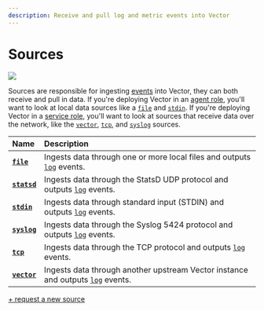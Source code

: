 ```yaml
---
description: Receive and pull log and metric events into Vector
---
```


<!--
     THIS FILE IS AUTOOGENERATED!

     To make changes please edit the template located at:

     scripts/generate/templates/docs/usage/configuration/sources/README.md.erb
-->

# Sources

![][images.sources]

Sources are responsible for ingesting [events][docs.event] into Vector, they can
both receive and pull in data. If you're deploying Vector in an [agent
role][docs.agent_role], you'll want to look at local data sources like a
[`file`][docs.file_source] and [`stdin`][docs.stdin_source]. If you're deploying
Vector in a [service role][docs.service_role], you'll want to look at sources
that receive data over the network, like the [`vector`][docs.vector_source],
[`tcp`][docs.tcp_source], and [`syslog`][docs.syslog_source] sources.

| Name  | Description |
|:------|:------------|
| [**`file`**][docs.file_source] | Ingests data through one or more local files and outputs [`log`][docs.log_event] events. |
| [**`statsd`**][docs.statsd_source] | Ingests data through the StatsD UDP protocol and outputs [`log`][docs.log_event] events. |
| [**`stdin`**][docs.stdin_source] | Ingests data through standard input (STDIN) and outputs [`log`][docs.log_event] events. |
| [**`syslog`**][docs.syslog_source] | Ingests data through the Syslog 5424 protocol and outputs [`log`][docs.log_event] events. |
| [**`tcp`**][docs.tcp_source] | Ingests data through the TCP protocol and outputs [`log`][docs.log_event] events. |
| [**`vector`**][docs.vector_source] | Ingests data through another upstream Vector instance and outputs [`log`][docs.log_event] events. |

[+ request a new source][url.new_source]


[docs.agent_role]: https://docs.vector.dev/setup/deployment/roles/agent
[docs.event]: https://docs.vector.dev/about/data-model#event
[docs.file_source]: https://docs.vector.dev/usage/configuration/sources/file
[docs.log_event]: https://docs.vector.dev/about/data-model#log
[docs.service_role]: https://docs.vector.dev/setup/deployment/roles/service
[docs.statsd_source]: https://docs.vector.dev/usage/configuration/sources/statsd
[docs.stdin_source]: https://docs.vector.dev/usage/configuration/sources/stdin
[docs.syslog_source]: https://docs.vector.dev/usage/configuration/sources/syslog
[docs.tcp_source]: https://docs.vector.dev/usage/configuration/sources/tcp
[docs.vector_source]: https://docs.vector.dev/usage/configuration/sources/vector
[images.sources]: https://docs.vector.dev/assets/sources.svg
[url.new_source]: https://github.com/timberio/vector/issues/new?labels=Type%3A+New+Feature
